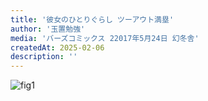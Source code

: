 ```yaml
---
title: '彼女のひとりぐらし ツーアウト満塁'
author: '玉置勉強'
media: 'バーズコミックス 22017年5月24日 幻冬舎'
createdAt: 2025-02-06
description: ''
---
```


![fig1](https://i.gyazo.com/a27f87434d323c759c612ad0dddb4605.png)  
